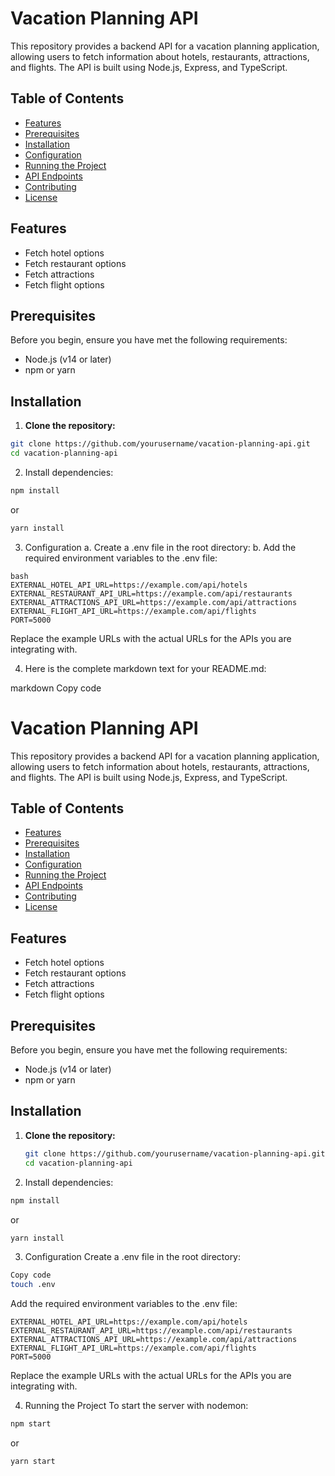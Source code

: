 # Vacation Planning API

This repository provides a backend API for a vacation planning application, allowing users to fetch information about hotels, restaurants, attractions, and flights. The API is built using Node.js, Express, and TypeScript.

## Table of Contents

- [Features](#features)
- [Prerequisites](#prerequisites)
- [Installation](#installation)
- [Configuration](#configuration)
- [Running the Project](#running-the-project)
- [API Endpoints](#api-endpoints)
- [Contributing](#contributing)
- [License](#license)

## Features

- Fetch hotel options
- Fetch restaurant options
- Fetch attractions
- Fetch flight options

## Prerequisites

Before you begin, ensure you have met the following requirements:

- Node.js (v14 or later)
- npm or yarn

## Installation

1. **Clone the repository:**

```bash
git clone https://github.com/yourusername/vacation-planning-api.git
cd vacation-planning-api
```

2. Install dependencies:

```bash
npm install
```

or

```bash
yarn install
```

3. Configuration
   a. Create a .env file in the root directory:
   b. Add the required environment variables to the .env file:

```
bash
EXTERNAL_HOTEL_API_URL=https://example.com/api/hotels
EXTERNAL_RESTAURANT_API_URL=https://example.com/api/restaurants
EXTERNAL_ATTRACTIONS_API_URL=https://example.com/api/attractions
EXTERNAL_FLIGHT_API_URL=https://example.com/api/flights
PORT=5000
```

Replace the example URLs with the actual URLs for the APIs you are integrating with.

4.  Here is the complete markdown text for your README.md:

markdown
Copy code

# Vacation Planning API

This repository provides a backend API for a vacation planning application, allowing users to fetch information about hotels, restaurants, attractions, and flights. The API is built using Node.js, Express, and TypeScript.

## Table of Contents

- [Features](#features)
- [Prerequisites](#prerequisites)
- [Installation](#installation)
- [Configuration](#configuration)
- [Running the Project](#running-the-project)
- [API Endpoints](#api-endpoints)
- [Contributing](#contributing)
- [License](#license)

## Features

- Fetch hotel options
- Fetch restaurant options
- Fetch attractions
- Fetch flight options

## Prerequisites

Before you begin, ensure you have met the following requirements:

- Node.js (v14 or later)
- npm or yarn

## Installation

1. **Clone the repository:**

   ```bash
   git clone https://github.com/yourusername/vacation-planning-api.git
   cd vacation-planning-api
   ```

2. Install dependencies:
```bash
npm install
```
or

```bash
yarn install
```

3. Configuration
Create a .env file in the root directory:

```bash
Copy code
touch .env
```
Add the required environment variables to the .env file:
```
EXTERNAL_HOTEL_API_URL=https://example.com/api/hotels
EXTERNAL_RESTAURANT_API_URL=https://example.com/api/restaurants
EXTERNAL_ATTRACTIONS_API_URL=https://example.com/api/attractions
EXTERNAL_FLIGHT_API_URL=https://example.com/api/flights
PORT=5000
```
Replace the example URLs with the actual URLs for the APIs you are integrating with.

4. Running the Project
   To start the server with nodemon:
```bash
npm start
```
or

```bash
yarn start
```

